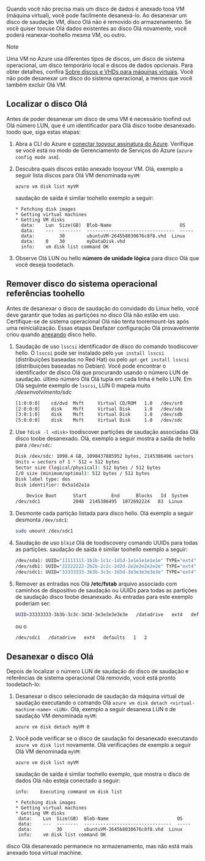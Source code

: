 Quando você não precisa mais um disco de dados é anexado tooa VM (máquina virtual), você pode facilmente desanexá-lo. Ao desanexar um disco de saudação VM, disco Olá não é removido do armazenamento. Se você quiser toouse Olá dados existentes ao disco Olá novamente, você poderá reanexar-toohello mesma VM, ou outro.  

> [!NOTE]
> Uma VM no Azure usa diferentes tipos de discos, um disco de sistema operacional, um disco temporário local e discos de dados opcionais. Para obter detalhes, confira [Sobre discos e VHDs para máquinas virtuais](../articles/virtual-machines/linux/about-disks-and-vhds.md?toc=%2fazure%2fvirtual-machines%2flinux%2ftoc.json). Você não pode desanexar um disco do sistema operacional, a menos que você também excluir Olá VM.

## <a name="find-hello-disk"></a>Localizar o disco Olá
Antes de poder desanexar um disco de uma VM é necessário toofind out Olá número LUN, que é um identificador para Olá disco toobe desanexado. toodo que, siga estas etapas:

1. Abra a CLI do Azure e [conectar tooyour assinatura do Azure](../articles/xplat-cli-connect.md). Verifique se você está no modo de Gerenciamento de Serviços do Azure (`azure config mode asm`).
2. Descubra quais discos estão anexado tooyour VM. Olá, exemplo a seguir lista discos para Olá VM denominada `myVM`:

    ```azurecli
    azure vm disk list myVM
    ```

    saudação de saída é similar toohello exemplo a seguir:

    ```azurecli
    * Fetching disk images
    * Getting virtual machines
    * Getting VM disks
      data:    Lun  Size(GB)  Blob-Name                         OS
      data:    ---  --------  --------------------------------  -----
      data:         30        ubuntuVM-2645b8030676c8f8.vhd  Linux
      data:    0    30        myDataDisk.vhd
      info:    vm disk list command OK
    ```

3. Observe Olá LUN ou hello **número de unidade lógica** para disco Olá que você deseja toodetach.

## <a name="remove-operating-system-references-toohello-disk"></a>Remover disco do sistema operacional referências toohello
Antes de desanexar o disco de saudação do convidado do Linux hello, você deve garantir que todas as partições no disco Olá não estão em uso. Certifique-se de sistema operacional Olá não tenta tooremount-las após uma reinicialização. Essas etapas Desfazer configuração Olá provavelmente criou quando [anexando](../articles/virtual-machines/linux/classic/attach-disk.md?toc=%2fazure%2fvirtual-machines%2flinux%2fclassic%2ftoc.json) disco hello.

1. Saudação de uso `lsscsi` identificador de disco do comando toodiscover hello. O `lsscsi` pode ser instalado pelo `yum install lsscsi` (distribuições baseadas no Red Hat) ou pelo `apt-get install lsscsi` (distribuições baseadas no Debian). Você pode encontrar o identificador de disco Olá que procurando usando o número LUN de saudação. último número Olá Olá tupla em cada linha é hello LUN. Em Olá seguinte exemplo de `lsscsi`, LUN 0 mapeia muito  */desenvolvimento/sdc*

    ```bash
    [1:0:0:0]    cd/dvd  Msft     Virtual CD/ROM   1.0   /dev/sr0
    [2:0:0:0]    disk    Msft     Virtual Disk     1.0   /dev/sda
    [3:0:1:0]    disk    Msft     Virtual Disk     1.0   /dev/sdb
    [5:0:0:0]    disk    Msft     Virtual Disk     1.0   /dev/sdc
    ```

2. Use `fdisk -l <disk>` toodiscover partições de saudação associadas Olá disco toobe desanexado. Olá, exemplo a seguir mostra a saída de hello para `/dev/sdc`:

    ```bash
    Disk /dev/sdc: 1098.4 GB, 1098437885952 bytes, 2145386496 sectors
    Units = sectors of 1 * 512 = 512 bytes
    Sector size (logical/physical): 512 bytes / 512 bytes
    I/O size (minimum/optimal): 512 bytes / 512 bytes
    Disk label type: dos
    Disk identifier: 0x5a1d2a1a
    
        Device Boot      Start         End      Blocks   Id  System
    /dev/sdc1            2048  2145386495  1072692224   83  Linux
    ```

3. Desmonte cada partição listada para disco hello. Olá exemplo a seguir desmonta `/dev/sdc1`:

    ```bash
    sudo umount /dev/sdc1
    ```

4. Saudação de uso `blkid` Olá de toodiscovery comando UUIDs para todas as partições. saudação de saída é similar toohello exemplo a seguir:

    ```bash
    /dev/sda1: UUID="11111111-1b1b-1c1c-1d1d-1e1e1e1e1e1e" TYPE="ext4"
    /dev/sdb1: UUID="22222222-2b2b-2c2c-2d2d-2e2e2e2e2e2e" TYPE="ext4"
    /dev/sdc1: UUID="33333333-3b3b-3c3c-3d3d-3e3e3e3e3e3e" TYPE="ext4"
    ```

5. Remover as entradas nos Olá **/etc/fstab** arquivo associado com caminhos de dispositivo de saudação ou UUIDs para todas as partições de saudação disco toobe desanexado.  As entradas para este exemplo poderiam ser:

    ```sh  
   UUID=33333333-3b3b-3c3c-3d3d-3e3e3e3e3e3e   /datadrive   ext4   defaults   1   2
   ```

    ou o
   
   ```sh   
   /dev/sdc1   /datadrive   ext4   defaults   1   2
   ```

## <a name="detach-hello-disk"></a>Desanexar o disco Olá
Depois de localizar o número LUN de saudação do disco de saudação e referências de sistema operacional Olá removido, você está pronto toodetach-lo:

1. Desanexar o disco selecionado de saudação da máquina virtual de saudação executando o comando Olá `azure vm disk detach
   <virtual-machine-name> <LUN>`. Olá, exemplo a seguir desanexa LUN `0` de saudação VM denominada `myVM`:
   
    ```azurecli
    azure vm disk detach myVM 0
    ```

2. Você pode verificar se o disco de saudação foi desanexado executando `azure vm disk list` novamente. Olá verificações de exemplo a seguir Olá VM denominada `myVM`:
   
    ```azurecli
    azure vm disk list myVM
    ```

    saudação de saída é similar toohello exemplo, que mostra o disco de dados Olá não esteja conectado a seguir:

    ```azurecli
    info:    Executing command vm disk list
   
   * Fetching disk images
   * Getting virtual machines
   * Getting VM disks
     data:    Lun  Size(GB)  Blob-Name                         OS
     data:    ---  --------  --------------------------------  -----
     data:         30        ubuntuVM-2645b8030676c8f8.vhd  Linux
     info:    vm disk list command OK
    ```

disco Olá desanexado permanece no armazenamento, mas não está mais anexado tooa virtual machine.

